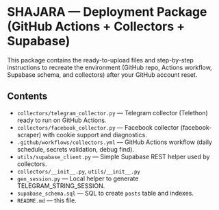 # SHAJARA — Deployment Package (GitHub Actions + Collectors + Supabase)

This package contains the ready-to-upload files and step-by-step instructions to recreate the environment (GitHub repo, Actions workflow, Supabase schema, and collectors) after your GitHub account reset.

## Contents
- `collectors/telegram_collector.py` — Telegram collector (Telethon) ready to run on GitHub Actions.
- `collectors/facebook_collector.py` — Facebook collector (facebook-scraper) with cookie support and diagnostics.
- `.github/workflows/collectors.yml` — GitHub Actions workflow (daily schedule, secrets validation, debug find).
- `utils/supabase_client.py` — Simple Supabase REST helper used by collectors.
- `collectors/__init__.py`, `utils/__init__.py`
- `gen_session.py` — Local helper to generate TELEGRAM_STRING_SESSION.
- `supabase_schema.sql` — SQL to create `posts` table and indexes.
- `README.md` — this file.
